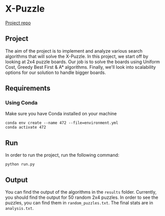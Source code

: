 # X-Puzzle
[Project repo](https://github.com/ribal-aladeeb/state-space-search)

## Project
The aim of the project is to implement and analyze various search algorithms
that will solve the X-Puzzle. In this project, we start off by looking at 2x4
puzzle boards. Our job is to solve the boards using Uniform Cost, Greedy Best
First & A* algorithms. Finally, we'll look into scalability options for our
solution to handle bigger boards.

## Requirements
### Using Conda
Make sure you have Conda installed on your machine
```
conda env create --name 472 --file=environment.yml
conda activate 472
```

## Run
In order to run the project, run the following command:
```
python run.py
```

## Output
You can find the output of the algorithms in the `results` folder. Currently,
you should find the output for 50 random 2x4 puzzles. In order to see the
puzzles, you can find them in `random_puzzles.txt`. The final stats are in
`analysis.txt`.
